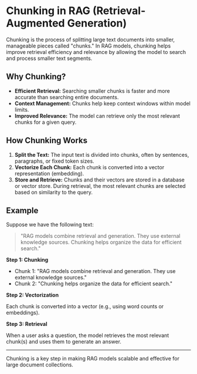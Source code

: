 # Chunking in RAG (Retrieval-Augmented Generation)

Chunking is the process of splitting large text documents into smaller, manageable pieces called "chunks." In RAG models, chunking helps improve retrieval efficiency and relevance by allowing the model to search and process smaller text segments.

## Why Chunking?

- **Efficient Retrieval:** Searching smaller chunks is faster and more accurate than searching entire documents.
- **Context Management:** Chunks help keep context windows within model limits.
- **Improved Relevance:** The model can retrieve only the most relevant chunks for a given query.

## How Chunking Works

1. **Split the Text:** The input text is divided into chunks, often by sentences, paragraphs, or fixed token sizes.
2. **Vectorize Each Chunk:** Each chunk is converted into a vector representation (embedding).
3. **Store and Retrieve:** Chunks and their vectors are stored in a database or vector store. During retrieval, the most relevant chunks are selected based on similarity to the query.

## Example

Suppose we have the following text:

> "RAG models combine retrieval and generation. They use external knowledge sources. Chunking helps organize the data for efficient search."

**Step 1: Chunking**

- Chunk 1: "RAG models combine retrieval and generation. They use external knowledge sources."
- Chunk 2: "Chunking helps organize the data for efficient search."

**Step 2: Vectorization**

Each chunk is converted into a vector (e.g., using word counts or embeddings).

**Step 3: Retrieval**

When a user asks a question, the model retrieves the most relevant chunk(s) and uses them to generate an answer.

---

Chunking is a key step in making RAG models scalable and effective for large document collections.
